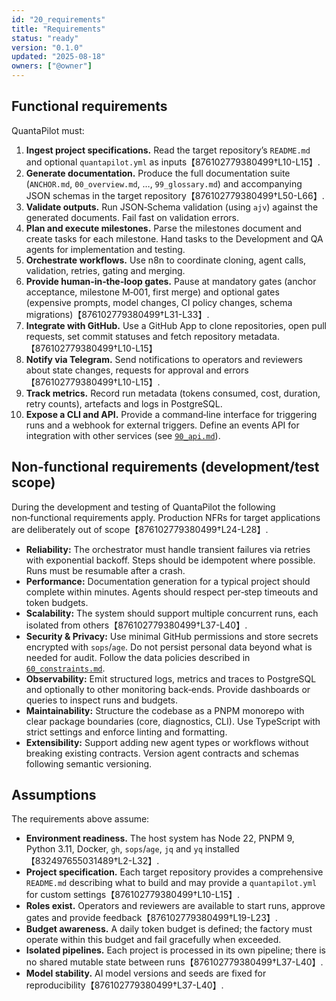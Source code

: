 ```yaml
---
id: "20_requirements"
title: "Requirements"
status: "ready"
version: "0.1.0"
updated: "2025-08-18"
owners: ["@owner"]
---
```


## Functional requirements

QuantaPilot must:

1. **Ingest project specifications.** Read the target repository’s `README.md` and optional `quantapilot.yml` as inputs【876102779380499†L10-L15】.
2. **Generate documentation.** Produce the full documentation suite (`ANCHOR.md`, `00_overview.md`, …, `99_glossary.md`) and accompanying JSON schemas in the target repository【876102779380499†L50-L66】.
3. **Validate outputs.** Run JSON‑Schema validation (using `ajv`) against the generated documents. Fail fast on validation errors.
4. **Plan and execute milestones.** Parse the milestones document and create tasks for each milestone. Hand tasks to the Development and QA agents for implementation and testing.
5. **Orchestrate workflows.** Use n8n to coordinate cloning, agent calls, validation, retries, gating and merging.
6. **Provide human‑in‑the‑loop gates.** Pause at mandatory gates (anchor acceptance, milestone M‑001, first merge) and optional gates (expensive prompts, model changes, CI policy changes, schema migrations)【876102779380499†L31-L33】.
7. **Integrate with GitHub.** Use a GitHub App to clone repositories, open pull requests, set commit statuses and fetch repository metadata.【876102779380499†L10-L15】
8. **Notify via Telegram.** Send notifications to operators and reviewers about state changes, requests for approval and errors【876102779380499†L10-L15】.
9. **Track metrics.** Record run metadata (tokens consumed, cost, duration, retry counts), artefacts and logs in PostgreSQL.
10. **Expose a CLI and API.** Provide a command‑line interface for triggering runs and a webhook for external triggers. Define an events API for integration with other services (see [`90_api.md`](90_api.md)).

## Non‑functional requirements (development/test scope)

During the development and testing of QuantaPilot the following non‑functional requirements apply. Production NFRs for target applications are deliberately out of scope【876102779380499†L24-L28】.

* **Reliability:** The orchestrator must handle transient failures via retries with exponential backoff. Steps should be idempotent where possible. Runs must be resumable after a crash.
* **Performance:** Documentation generation for a typical project should complete within minutes. Agents should respect per‑step timeouts and token budgets.
* **Scalability:** The system should support multiple concurrent runs, each isolated from others【876102779380499†L37-L40】.
* **Security & Privacy:** Use minimal GitHub permissions and store secrets encrypted with `sops`/`age`. Do not persist personal data beyond what is needed for audit. Follow the data policies described in [`60_constraints.md`](60_constraints.md).
* **Observability:** Emit structured logs, metrics and traces to PostgreSQL and optionally to other monitoring back‑ends. Provide dashboards or queries to inspect runs and budgets.
* **Maintainability:** Structure the codebase as a PNPM monorepo with clear package boundaries (core, diagnostics, CLI). Use TypeScript with strict settings and enforce linting and formatting.
* **Extensibility:** Support adding new agent types or workflows without breaking existing contracts. Version agent contracts and schemas following semantic versioning.

## Assumptions

The requirements above assume:

* **Environment readiness.** The host system has Node 22, PNPM 9, Python 3.11, Docker, `gh`, `sops`/`age`, `jq` and `yq` installed【832497655031489†L2-L32】.
* **Project specification.** Each target repository provides a comprehensive `README.md` describing what to build and may provide a `quantapilot.yml` for custom settings【876102779380499†L10-L15】.
* **Roles exist.** Operators and reviewers are available to start runs, approve gates and provide feedback【876102779380499†L19-L23】.
* **Budget awareness.** A daily token budget is defined; the factory must operate within this budget and fail gracefully when exceeded.
* **Isolated pipelines.** Each project is processed in its own pipeline; there is no shared mutable state between runs【876102779380499†L37-L40】.
* **Model stability.** AI model versions and seeds are fixed for reproducibility【876102779380499†L37-L40】.